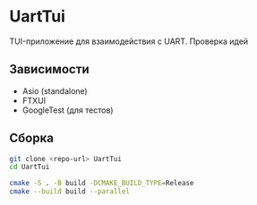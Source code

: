 # UartTui

TUI-приложение для взаимодействия с UART. Проверка идей

## Зависимости
- Asio (standalone)
- FTXUI
- GoogleTest (для тестов)

## Сборка
```bash
git clone <repo-url> UartTui
cd UartTui

cmake -S . -B build -DCMAKE_BUILD_TYPE=Release
cmake --build build --parallel
```
